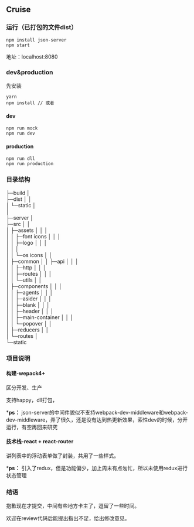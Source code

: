 ## Cruise

### 运行（已打包的文件dist）


```
npm install json-server
npm start
```
地址：localhost:8080

### dev&production
先安装

```
yarn  
npm install // 或者
```

#### dev

```
npm run mock
npm run dev
```

#### production

```
npm run dll
npm run production
```

### 目录结构
├─build
│      
├─dist
│  │  
│  └─static
│    
│                  
├─server
│      
├─src
│  │  
│  ├─assets
│  │  │  
│  │  ├─font icons
│  │  │          
│  │  ├─logo
│  │  │      
│  │  │          
│  │  └─os icons
│  │          
│  ├─common
│  │  ├─api
│  │  │      
│  │  ├─http
│  │  │      
│  │  ├─routes
│  │  │      
│  │  └─utils
│  │          
│  ├─components
│  │  │  
│  │  ├─agents
│  │  │      
│  │  ├─asider
│  │  │      
│  │  ├─blank
│  │  │      
│  │  ├─header
│  │  │      
│  │  ├─main-container
│  │  │      
│  │  └─popover
│  │          
│  ├─reducers
│  │      
│  └─routes
│          
└─static

### 项目说明
#### 构建-wepack4+
区分开发、生产

支持happy，dll打包，

***ps：** json-server的中间件貌似不支持webpack-dev-middleware和webpack-dev-middleware，弄了很久，还是没有达到热更新效果，索性dev的时候，分开运行，有空再回来研究

#### 技术栈-react + react-router

讲列表中的浮动表单做了封装，共用了一些样式。

***ps：** 引入了redux，但是功能偏少，加上周末有点匆忙，所以未使用redux进行状态管理

### 结语
抱歉现在才提交，中间有些地方卡主了，逗留了一些时间。

欢迎在review代码后能提出指出不足，给出修改意见。


